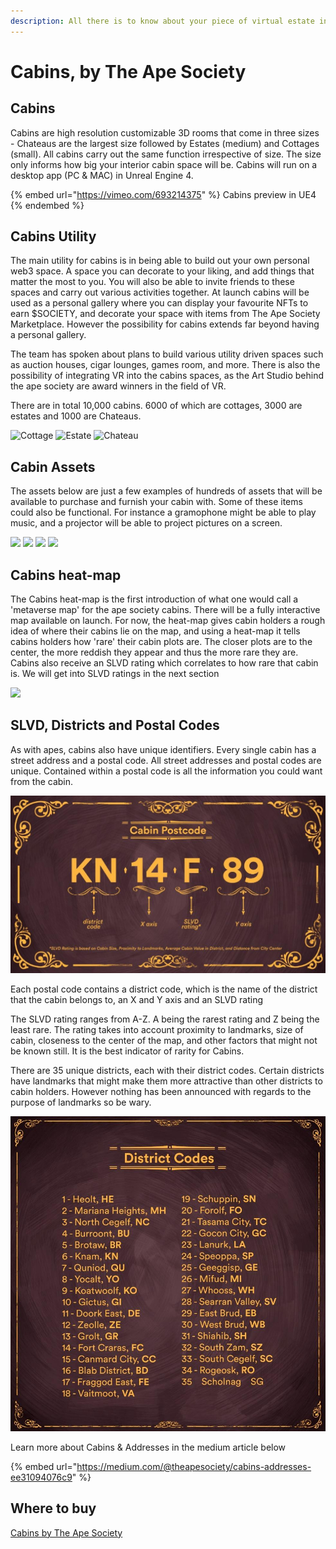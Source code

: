 ```yaml
---
description: All there is to know about your piece of virtual estate in The Ape Society
---
```


# Cabins, by The Ape Society

## Cabins

Cabins are high resolution customizable 3D rooms that come in three sizes - Chateaus are the largest size followed by Estates (medium) and Cottages (small). All cabins carry out the same function irrespective of size. The size only informs how big your interior cabin space will be. Cabins will run on a desktop app (PC & MAC) in Unreal Engine 4.&#x20;

{% embed url="https://vimeo.com/693214375" %}
Cabins preview in UE4&#x20;
{% endembed %}

## Cabins Utility

The main utility for cabins is in being able to build out your own personal web3 space. A space you can decorate to your liking, and add things that matter the most to you. You will also be able to invite friends to these spaces and carry out various activities together. At launch cabins will be used as a personal gallery where you can display your favourite NFTs to earn $SOCIETY, and decorate your space with items from The Ape Society Marketplace. However the possibility for cabins extends far beyond having a personal gallery.&#x20;

The team has spoken about plans to build various utility driven spaces such as auction houses, cigar lounges, games room, and more. There is also the possibility of integrating VR into the cabins spaces, as the Art Studio behind the ape society are award winners in the field of VR.&#x20;

There are in total 10,000 cabins. 6000 of which are cottages, 3000 are estates and 1000 are Chateaus.

![Cottage](../../.gitbook/assets/cottage.gif) ![Estate](../../.gitbook/assets/estate.gif) ![Chateau](../../.gitbook/assets/gif-chateau.gif)

## Cabin Assets

The assets below are just a few examples of hundreds of assets that will be available to purchase and furnish your cabin with. Some of these items could also be functional. For instance a gramophone might be able to play music, and a projector will be able to project pictures on a screen.

![](../../.gitbook/assets/Diamond.gif) ![](../../.gitbook/assets/bust-gif.gif) ![](../../.gitbook/assets/chair-gif.gif) ![](../../.gitbook/assets/crafting-gif.gif)

## Cabins heat-map

The Cabins heat-map is the first introduction of what one would call a 'metaverse map' for the ape society cabins. There will be a fully interactive map available on launch. For now, the heat-map gives cabin holders a rough idea of where their cabins lie on the map, and using a heat-map it tells cabins holders how 'rare' their cabin plots are. The closer plots are to the center, the more reddish they appear and thus the more rare they are. Cabins also receive an SLVD rating which correlates to how rare that cabin is. We will get into SLVD ratings in the next section

![](../../.gitbook/assets/heatmap-17-83.png)

## SLVD, Districts and Postal Codes

As with apes, cabins also have unique identifiers. Every single cabin has a street address and a postal code. All street addresses and postal codes are unique. Contained within a postal code is all the information you could want from the cabin.

![Postal Code](../../.gitbook/assets/postal-code.jpeg)

Each postal code contains a district code, which is the name of the district that the cabin belongs to, an X and Y axis and an SLVD rating

The SLVD rating ranges from A-Z. A being the rarest rating and Z being the least rare. The rating takes into account proximity to landmarks, size of cabin, closeness to the center of the map, and other factors that might not be known still. It is the best indicator of rarity for Cabins.&#x20;

There are 35 unique districts, each with their district codes. Certain districts have landmarks that might make them more attractive than other districts to cabin holders. However nothing has been announced with regards to the purpose of landmarks so be wary.&#x20;

![District Codes](../../.gitbook/assets/codes.jpeg)

Learn more about Cabins & Addresses in the medium article below&#x20;

{% embed url="https://medium.com/@theapesociety/cabins-addresses-ee31094076c9" %}

## Where to buy

[Cabins by The Ape Society](https://www.jpg.store/collection/cabins-theapesociety)
